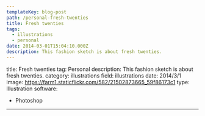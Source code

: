 ```yaml
---
templateKey: blog-post
path: /personal-fresh-twenties
title: Fresh twenties
tags:
  - illustrations
  - personal
date: 2014-03-01T15:04:10.000Z
description: This fashion sketch is about fresh twenties.
---
```


title: Fresh twenties
tag: Personal
description: This fashion sketch is about fresh twenties.
category: illustrations
field: illustrations
date: 2014/3/1
image: https://farm1.staticflickr.com/582/21502873665_59f86173c1
type: Illustration
software:
- Photoshop
---
